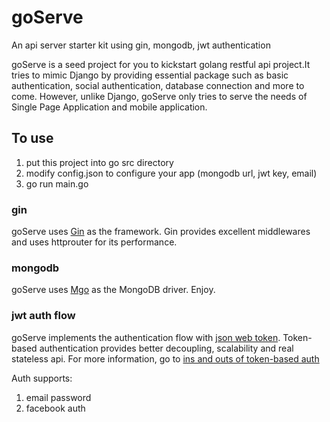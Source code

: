 # goServe
An api server starter kit using gin, mongodb, jwt authentication

goServe is a seed project for you to kickstart golang restful api project.It tries to mimic Django by providing essential package such as basic authentication, social authentication, database connection and more to come. However, unlike Django, goServe only tries to serve the needs of Single Page Application and mobile application. 

## To use
1. put this project into go src directory
2. modify config.json to configure your app (mongodb url, jwt key, email)
3. go run main.go

### gin
goServe uses [Gin](https://github.com/gin-gonic/gin "gin-gonic") as the framework. Gin provides excellent middlewares and uses httprouter for its performance.

### mongodb
goServe uses [Mgo](https://github.com/go-mgo/mgo "mgo") as the MongoDB driver. Enjoy.

### jwt auth flow
goServe implements the authentication flow with [json web token](https://github.com/dgrijalva/jwt-go "jwt").
Token-based authentication provides better decoupling, scalability and real stateless api. For more information, go to [ins and outs of token-based auth](https://scotch.io/tutorials/the-ins-and-outs-of-token-based-authentication)

Auth supports:

1. email password
2. facebook auth 

